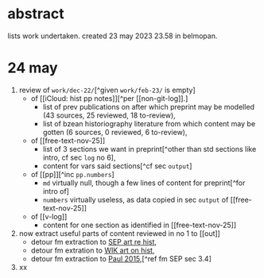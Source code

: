 # abstract

lists work undertaken. created 23 may 2023 23.58 in belmopan.

# 24 may

1. review of `work/dec-22/`[^given `work/feb-23/` is empty]
    - of [[iCloud: hist pp notes]][^per [[non-git-log]].]
        - list of prev publications on after which preprint may be modelled (43 sources, 25 reviewed, 18 to-review),
        - list of bzean historiography literature from which content may be gotten (6 sources, 0 reviewed, 6 to-review),
    - of [[free-text-nov-25]]
        - list of 3 sections we want in preprint[^other than std sections like intro, cf sec `log` no 6],
        - content for vars said sections[^cf sec `output`]
    - of [[pp]][^inc `pp.numbers`]
        - `md` virtually null, though a few lines of content for preprint[^for intro of]
        - `numbers` virtually useless, as data copied in sec `output` of [[free-text-nov-25]]
    - of [[v-log]]
        - content for one section as identified in [[free-text-nov-25]]
2. now extract useful parts of content reviewed in no 1 to [[out]]
    - detour fm extraction to [SEP art re hist](https://plato.stanford.edu/entries/history/),
    - detour fm extration to [WIK art on hist](https://en.wikipedia.org/wiki/Outline_of_history),
    - detour fm extraction to [Paul 2015](https://www.routledge.com/Key-Issues-in-Historical-Theory/Paul/p/book/9781138802735),[^ref fm SEP sec 3.4]
3. xx